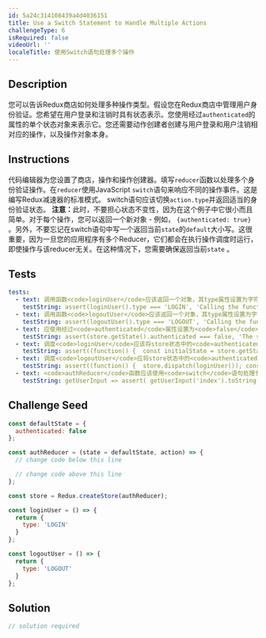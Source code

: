 ```yaml
---
id: 5a24c314108439a4d4036151
title: Use a Switch Statement to Handle Multiple Actions
challengeType: 6
isRequired: false
videoUrl: ''
localeTitle: 使用Switch语句处理多个操作
---
```


## Description
<section id="description">您可以告诉Redux商店如何处理多种操作类型。假设您在Redux商店中管理用户身份验证。您希望在用户登录和注销时具有状态表示。您使用经过<code>authenticated</code>的属性的单个状态对象来表示它。您还需要动作创建者创建与用户登录和用户注销相对应的操作，以及操作对象本身。 </section>

## Instructions
<section id="instructions">代码编辑器为您设置了商店，操作和操作创建器。填写<code>reducer</code>函数以处理多个身份验证操作。在<code>reducer</code>使用JavaScript <code>switch</code>语句来响应不同的操作事件。这是编写Redux减速器的标准模式。 switch语句应该切换<code>action.type</code>并返回适当的身份验证状态。 <strong>注意：</strong>此时，不要担心状态不变性，因为在这个例子中它很小而且简单。对于每个操作，您可以返回一个新对象 - 例如， <code>{authenticated: true}</code> 。另外，不要忘记在switch语句中写一个返回当前<code>state</code>的<code>default</code>大小写。这很重要，因为一旦您的应用程序有多个Reducer，它们都会在执行操作调度时运行，即使操作与该reducer无关。在这种情况下，您需要确保返回当前<code>state</code> 。 </section>

## Tests
<section id='tests'>

```yml
tests:
  - text: 调用函数<code>loginUser</code>应该返回一个对象，其type属性设置为字符串<code>LOGIN</code> 。
    testString: assert(loginUser().type === 'LOGIN', 'Calling the function <code>loginUser</code> should return an object with type property set to the string <code>LOGIN</code>.');
  - text: 调用函数<code>logoutUser</code>应该返回一个对象，其type属性设置为字符串<code>LOGOUT</code> 。
    testString: assert(logoutUser().type === 'LOGOUT', 'Calling the function <code>logoutUser</code> should return an object with type property set to the string <code>LOGOUT</code>.');
  - text: 应使用经过<code>authenticated</code>属性设置为<code>false</code>的对象初始化存储。
    testString: assert(store.getState().authenticated === false, 'The store should be initialized with an object with an <code>authenticated</code> property set to <code>false</code>.');
  - text: 调度<code>loginUser</code>应该将store状态中的<code>authenticated</code>属性更新为<code>true</code> 。
    testString: assert((function() {  const initialState = store.getState(); store.dispatch(loginUser()); const afterLogin = store.getState(); return initialState.authenticated === false && afterLogin.authenticated === true })(), 'Dispatching <code>loginUser</code> should update the <code>authenticated</code> property in the store state to <code>true</code>.');
  - text: 调度<code>logoutUser</code>应将store状态中的<code>authenticated</code>属性更新为<code>false</code> 。
    testString: assert((function() {  store.dispatch(loginUser()); const loggedIn = store.getState(); store.dispatch(logoutUser()); const afterLogout = store.getState(); return loggedIn.authenticated === true && afterLogout.authenticated === false  })(), 'Dispatching <code>logoutUser</code> should update the <code>authenticated</code> property in the store state to <code>false</code>.');
  - text: <code>authReducer</code>函数应该使用<code>switch</code>语句处理多个动作类型。
    testString: getUserInput => assert( getUserInput('index').toString().includes('switch') && getUserInput('index').toString().includes('case') && getUserInput('index').toString().includes('default'), 'The <code>authReducer</code> function should handle multiple action types with a <code>switch</code> statement.');

```

</section>

## Challenge Seed
<section id='challengeSeed'>

<div id='jsx-seed'>

```jsx
const defaultState = {
  authenticated: false
};

const authReducer = (state = defaultState, action) => {
  // change code below this line

  // change code above this line
};

const store = Redux.createStore(authReducer);

const loginUser = () => {
  return {
    type: 'LOGIN'
  }
};

const logoutUser = () => {
  return {
    type: 'LOGOUT'
  }
};

```

</div>



</section>

## Solution
<section id='solution'>

```js
// solution required
```
</section>
